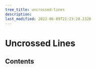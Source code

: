 ```yaml
---
tree_title: uncrossed-lines
description: 
last_modified: 2022-06-09T21:23:28.2328
---
```


# Uncrossed Lines

## Contents
